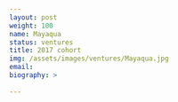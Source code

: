 ```yaml
---
layout: post
weight: 100
name: Mayaqua
status: ventures
title: 2017 cohort
img: /assets/images/ventures/Mayaqua.jpg
email: 
biography: > 
  
---
```

<!--stackedit_data:
eyJoaXN0b3J5IjpbODM1Mjc5MDc1LDIxMTE5Nzg3MTgsMTY5OD
UzMjE1NSwtMTYzMzQxOTA4NV19
-->